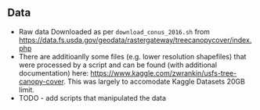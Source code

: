 ## Data 
- Raw data Downloaded as per `download_conus_2016.sh` from https://data.fs.usda.gov/geodata/rastergateway/treecanopycover/index.php
- There are additioanlly some files (e.g. lower resolution shapefiles) that were processed by a script and can be found (with additional documentation) here: https://www.kaggle.com/zwrankin/usfs-tree-canopy-cover. This was largely to accomodate Kaggle Datasets 20GB limit. 
- TODO - add scripts that manipulated the data 